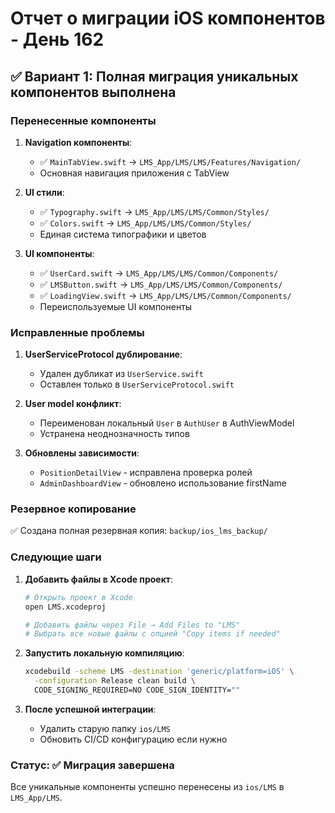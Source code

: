 # Отчет о миграции iOS компонентов - День 162

## ✅ Вариант 1: Полная миграция уникальных компонентов выполнена

### Перенесенные компоненты

1. **Navigation компоненты**:
   - ✅ `MainTabView.swift` → `LMS_App/LMS/LMS/Features/Navigation/`
   - Основная навигация приложения с TabView

2. **UI стили**:
   - ✅ `Typography.swift` → `LMS_App/LMS/LMS/Common/Styles/`
   - ✅ `Colors.swift` → `LMS_App/LMS/LMS/Common/Styles/`
   - Единая система типографики и цветов

3. **UI компоненты**:
   - ✅ `UserCard.swift` → `LMS_App/LMS/LMS/Common/Components/`
   - ✅ `LMSButton.swift` → `LMS_App/LMS/LMS/Common/Components/`
   - ✅ `LoadingView.swift` → `LMS_App/LMS/LMS/Common/Components/`
   - Переиспользуемые UI компоненты

### Исправленные проблемы

1. **UserServiceProtocol дублирование**:
   - Удален дубликат из `UserService.swift`
   - Оставлен только в `UserServiceProtocol.swift`

2. **User model конфликт**:
   - Переименован локальный `User` в `AuthUser` в AuthViewModel
   - Устранена неоднозначность типов

3. **Обновлены зависимости**:
   - `PositionDetailView` - исправлена проверка ролей
   - `AdminDashboardView` - обновлено использование firstName

### Резервное копирование

✅ Создана полная резервная копия: `backup/ios_lms_backup/`

### Следующие шаги

1. **Добавить файлы в Xcode проект**:
   ```bash
   # Открыть проект в Xcode
   open LMS.xcodeproj
   
   # Добавить файлы через File → Add Files to "LMS"
   # Выбрать все новые файлы с опцией "Copy items if needed"
   ```

2. **Запустить локальную компиляцию**:
   ```bash
   xcodebuild -scheme LMS -destination 'generic/platform=iOS' \
     -configuration Release clean build \
     CODE_SIGNING_REQUIRED=NO CODE_SIGN_IDENTITY=""
   ```

3. **После успешной интеграции**:
   - Удалить старую папку `ios/LMS`
   - Обновить CI/CD конфигурацию если нужно

### Статус: ✅ Миграция завершена

Все уникальные компоненты успешно перенесены из `ios/LMS` в `LMS_App/LMS`. 